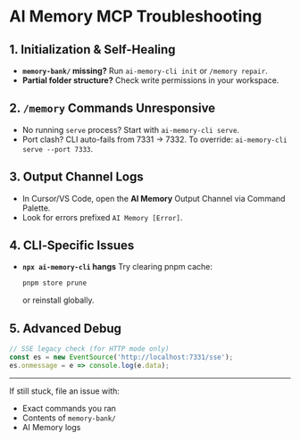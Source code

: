 # AI Memory MCP Troubleshooting

## 1. Initialization & Self-Healing

- **`memory-bank/` missing?**
  Run `ai-memory-cli init` or `/memory repair`.
- **Partial folder structure?**
  Check write permissions in your workspace.

## 2. `/memory` Commands Unresponsive

- No running `serve` process?
  Start with `ai-memory-cli serve`.
- Port clash?
  CLI auto-fails from 7331 → 7332.
  To override: `ai-memory-cli serve --port 7333`.

## 3. Output Channel Logs

- In Cursor/VS Code, open the **AI Memory** Output Channel via Command Palette.
- Look for errors prefixed `AI Memory [Error]`.

## 4. CLI‑Specific Issues

- **`npx ai-memory-cli` hangs**
  Try clearing pnpm cache:
  ```bash
  pnpm store prune
  ```
  or reinstall globally.

## 5. Advanced Debug

```js
// SSE legacy check (for HTTP mode only)
const es = new EventSource('http://localhost:7331/sse');
es.onmessage = e => console.log(e.data);
```

---

If still stuck, file an issue with:
- Exact commands you ran
- Contents of `memory-bank/`
- AI Memory logs
